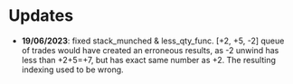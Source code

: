 # Updates

- **19/06/2023**: fixed stack_munched & less_qty_func. [+2, +5, -2] queue of trades would have created an erroneous results, as -2 unwind has less than +2+5=+7, but has exact same number as +2. The resulting indexing used to be wrong. 